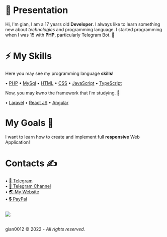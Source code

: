 # 📸 Presentation


Hi, I'm gian, I am a 17 years old <b>Developer</b>. I always like to learn something new about <i>technologies</i> and programming language.
I started programming when I was 15 with <b>PHP</b>, particularly Telegram Bot. 💬

# ⚡️ My Skills


Here you may see my programming language <b>skills!</b>

• <a href='php.net'>PHP</a>
• <a href='https://dev.mysql.com/doc/'>MySql</a>
• <a href='https://developer.mozilla.org/en-US/docs/Web/HTMLt'>HTML</a>
• <a href='https://developer.mozilla.org/en-US/docs/Web/CSS?retiredLocale=en'>CSS</a>
• <a href='https://developer.mozilla.org/en-US/docs/Web/JavaScript?retiredLocale=en'>JavaScript</a>
• <a href='https://www.typescriptlang.org/'>TypeScript</a>

Now, you may kwno the framework that I'm studying. 📕

• <a href='https://laravel.com'>Laravel</a>
• <a href='https://reactjs.org'>React JS</a>
• <a href='https://angular.io/start'>Angular</a>

# My Goals 🎯


I want to learn how to create and implement full <b>responsive</b> Web Application!

# Contacts ✍️

• <a href='https://t.me/gian0012'> 💭 Telegram</a> \
• <a href='https://t.me/gian0012ch'> 💭 Telegram Channel</a> \
• <a href='https://gian0012.tk'> 🌏 My Website</a> \
• <a href='https://paypal.me/gianpe'> 💲 PayPal</a> <br />




<br /> <img src='https://i.postimg.cc/YSBW15r3/logo.png'> <br />

<br /> gian0012 © 2022 - <i>All rights reserved.</i>
